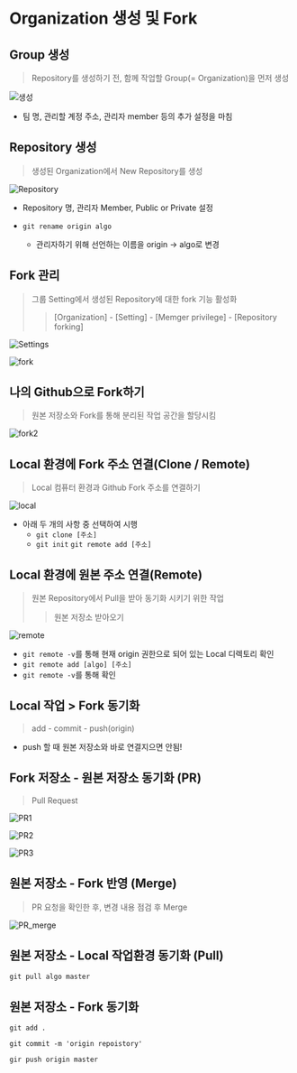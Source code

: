 # Organization 생성 및 Fork



## Group 생성

> Repository를 생성하기 전, 함께 작업할 Group(= Organization)을 먼저 생성

![생성](img/생성.png)

* 팀 명, 관리할 계정 주소, 관리자 member 등의 추가 설정을 마침



## Repository 생성

> 생성된 Organization에서 New Repository를 생성

![Repository](img/Repository.PNG)

* Repository 명, 관리자 Member, Public or Private 설정

* `git rename origin algo`
  * 관리자하기 위해 선언하는 이름을 origin -> algo로 변경

## Fork 관리

> 그룹 Setting에서 생성된 Repository에 대한 fork 기능 활성화
>
> > [Organization] - [Setting] - [Memger privilege] - [Repository forking]

![Settings](img/Settings.PNG)

![fork](img/fork.PNG)



## 나의 Github으로 Fork하기

> 원본 저장소와 Fork를 통해 분리된 작업 공간을 할당시킴

![fork2](img/fork2.PNG)



## Local 환경에 Fork 주소 연결(Clone / Remote)

> Local 컴퓨터 환경과 Github Fork 주소를 연결하기

![local](img/local.PNG)

* 아래 두 개의 사항 중 선택하여 시행
  * `git clone [주소]`
  * `git init`
    `git remote add [주소]`



## Local 환경에 원본 주소 연결(Remote)

> 원본 Repository에서 Pull을 받아 동기화 시키기 위한 작업
>
> >  원본 저장소 받아오기

![remote](img/remote.PNG)

* `git remote -v`를 통해 현재 origin 권한으로 되어 있는 Local 디렉토리 확인
* `git remote add [algo] [주소]`
* `git remote -v`를 통해 확인



## Local 작업 > Fork 동기화

> add - commit - push(origin)

* push 할 때 원본 저장소와 바로 연결지으면 안됨!



## Fork 저장소 - 원본 저장소 동기화 (PR)

> Pull Request

![PR1](img/PR1.PNG)

![PR2](img/PR2.PNG)

![PR3](img/PR3.PNG)



## 원본 저장소 - Fork 반영 (Merge)

> PR 요청을 확인한 후, 변경 내용 점검 후 Merge

![PR_merge](img/PR_merge.PNG)

## 원본 저장소 - Local 작업환경 동기화 (Pull)

`git pull algo master`



## 원본 저장소 - Fork 동기화

`git add .`

`git commit -m 'origin repoistory'`

`gir push origin master`
